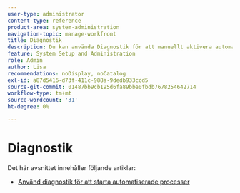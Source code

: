 ```yaml
---
user-type: administrator
content-type: reference
product-area: system-administration
navigation-topic: manage-workfront
title: Diagnostik
description: Du kan använda Diagnostik för att manuellt aktivera automatiserade processer, som tidsbaserade skript, omberäkningar och e-postmeddelanden.
feature: System Setup and Administration
role: Admin
author: Lisa
recommendations: noDisplay, noCatalog
exl-id: a87d5416-d73f-411c-988a-9dedb933ccd5
source-git-commit: 01487bb9cb195d6fa89bbe0fbdb7678254642714
workflow-type: tm+mt
source-wordcount: '31'
ht-degree: 0%

---
```


# Diagnostik

Det här avsnittet innehåller följande artiklar:

* [Använd diagnostik för att starta automatiserade processer](../../../administration-and-setup/manage-workfront/run-diagnostics/use-diagnostics-to-trigger-automated-processes.md)
